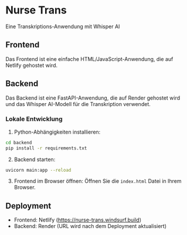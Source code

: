 # Nurse Trans

Eine Transkriptions-Anwendung mit Whisper AI

## Frontend

Das Frontend ist eine einfache HTML/JavaScript-Anwendung, die auf Netlify gehostet wird.

## Backend

Das Backend ist eine FastAPI-Anwendung, die auf Render gehostet wird und das Whisper AI-Modell für die Transkription verwendet.

### Lokale Entwicklung

1. Python-Abhängigkeiten installieren:
```bash
cd backend
pip install -r requirements.txt
```

2. Backend starten:
```bash
uvicorn main:app --reload
```

3. Frontend im Browser öffnen:
Öffnen Sie die `index.html` Datei in Ihrem Browser.

## Deployment

- Frontend: Netlify (https://nurse-trans.windsurf.build)
- Backend: Render (URL wird nach dem Deployment aktualisiert)